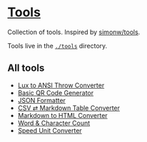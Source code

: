 # [Tools](https://tools.dave.engineer/)

Collection of tools. Inspired by [simonw/tools](https://github.com/simonw/tools).

Tools live in the [`./tools`](./tools) directory.

## All tools

- [Lux to ANSI Throw Converter](https://tools.dave.engineer/tools/lux-to-ansi-throw)
- [Basic QR Code Generator](https://tools.dave.engineer/tools/basic-qr-code)
- [JSON Formatter](https://tools.dave.engineer/tools/json-formatter)
- [CSV ⇄ Markdown Table Converter](https://tools.dave.engineer/tools/csv-markdown-table)
- [Markdown to HTML Converter](https://tools.dave.engineer/tools/markdown-to-html)
- [Word & Character Count](https://tools.dave.engineer/tools/word-character-count)
- [Speed Unit Converter](https://tools.dave.engineer/tools/speed-unit-converter)
